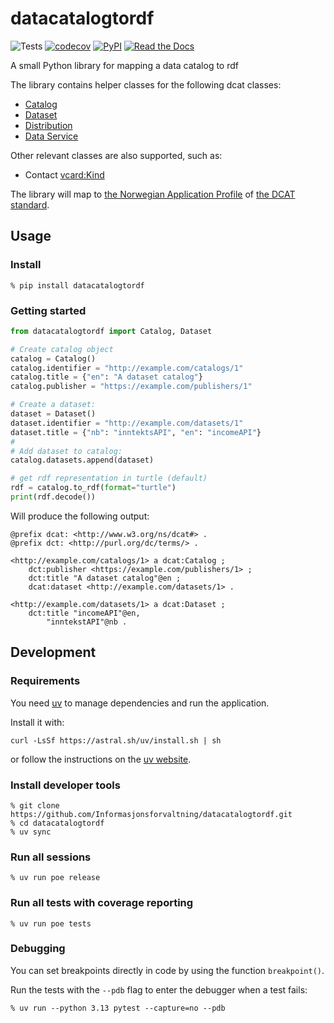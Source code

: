 # datacatalogtordf

![Tests](https://github.com/Informasjonsforvaltning/datacatalogtordf/workflows/Tests/badge.svg)
[![codecov](https://codecov.io/gh/Informasjonsforvaltning/datacatalogtordf/branch/master/graph/badge.svg)](https://codecov.io/gh/Informasjonsforvaltning/datacatalogtordf)
[![PyPI](https://img.shields.io/pypi/v/datacatalogtordf.svg)](https://pypi.org/project/datacatalogtordf/)
[![Read the Docs](https://readthedocs.org/projects/datacatalogtordf/badge/)](https://datacatalogtordf.readthedocs.io/)

A small Python library for mapping a data catalog to rdf

The library contains helper classes for the following dcat classes:

- [Catalog](https://www.w3.org/TR/vocab-dcat-2/#Class:Catalog)
- [Dataset](https://www.w3.org/TR/vocab-dcat-2/#Class:Dataset)
- [Distribution](https://www.w3.org/TR/vocab-dcat-2/#Class:Distribution)
- [Data Service](https://www.w3.org/TR/vocab-dcat-2/#Class:Data_Service)

 Other relevant classes are also supported, such as:

- Contact [vcard:Kind](https://www.w3.org/TR/2014/NOTE-vcard-rdf-20140522/#d4e1819)

 The library will map to [the Norwegian Application Profile](https://data.norge.no/specification/dcat-ap-no) of [the DCAT standard](https://www.w3.org/TR/vocab-dcat-2/).

## Usage

### Install

```Shell
% pip install datacatalogtordf
```

### Getting started

```Python
from datacatalogtordf import Catalog, Dataset

# Create catalog object
catalog = Catalog()
catalog.identifier = "http://example.com/catalogs/1"
catalog.title = {"en": "A dataset catalog"}
catalog.publisher = "https://example.com/publishers/1"

# Create a dataset:
dataset = Dataset()
dataset.identifier = "http://example.com/datasets/1"
dataset.title = {"nb": "inntektsAPI", "en": "incomeAPI"}
#
# Add dataset to catalog:
catalog.datasets.append(dataset)

# get rdf representation in turtle (default)
rdf = catalog.to_rdf(format="turtle")
print(rdf.decode())
```

Will produce the following output:

```Shell
@prefix dcat: <http://www.w3.org/ns/dcat#> .
@prefix dct: <http://purl.org/dc/terms/> .

<http://example.com/catalogs/1> a dcat:Catalog ;
    dct:publisher <https://example.com/publishers/1> ;
    dct:title "A dataset catalog"@en ;
    dcat:dataset <http://example.com/datasets/1> .

<http://example.com/datasets/1> a dcat:Dataset ;
    dct:title "incomeAPI"@en,
        "inntekstAPI"@nb .
```

## Development

### Requirements

You need [uv](https://docs.astral.sh/uv/) to manage dependencies and run the application.

Install it with:

```shell
curl -LsSf https://astral.sh/uv/install.sh | sh
```
or follow the instructions on the [uv website](https://docs.astral.sh/uv/getting-started/installation/).

### Install developer tools

```Shell
% git clone https://github.com/Informasjonsforvaltning/datacatalogtordf.git
% cd datacatalogtordf
% uv sync
```


### Run all sessions

```Shell
% uv run poe release
```

### Run all tests with coverage reporting

```Shell
% uv run poe tests
```

### Debugging

You can set breakpoints directly in code by using the function `breakpoint()`.

Run the tests with the `--pdb` flag to enter the debugger when a test fails:

```Shell
% uv run --python 3.13 pytest --capture=no --pdb
```
